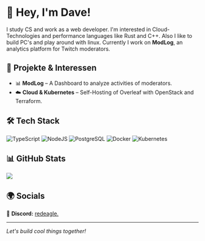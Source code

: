 # 👋 Hey, I'm Dave!
I study CS and work as a web developer. I'm interested in Cloud-Technologies and performance languages like Rust and C++. Also I like to build PC's and play around with linux. Currently I work on **ModLog**, an analytics platform for Twitch moderators.

## 🚀 Projekte & Interessen
- 📊 **ModLog** – A Dashboard to analyze activities of moderators.
- ☁️ **Cloud & Kubernetes** – Self-Hosting of Overleaf with OpenStack and Terraform.

## 🛠️ Tech Stack
![TypeScript](https://img.shields.io/badge/TypeScript-%23007ACC.svg?style=for-the-badge&logo=typescript&logoColor=white)
![NodeJS](https://img.shields.io/badge/Node.js-6DA55F?style=for-the-badge&logo=node.js&logoColor=white)
![PostgreSQL](https://img.shields.io/badge/PostgreSQL-%23336791.svg?style=for-the-badge&logo=postgresql&logoColor=white)
![Docker](https://img.shields.io/badge/Docker-%230db7ed.svg?style=for-the-badge&logo=docker&logoColor=white)
![Kubernetes](https://img.shields.io/badge/Kubernetes-%23326CE5.svg?style=for-the-badge&logo=kubernetes&logoColor=white)

## 📊 GitHub Stats
![](https://github-readme-streak-stats.herokuapp.com/?user=redeagle-dh&theme=dark&hide_border=true)  

## 🌍 Socials
📌 **Discord:** [redeagle.](https://discordapp.com/users/324890484944404480)

---

*Let's build cool things together!*
